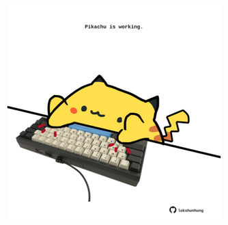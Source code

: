 <!-- built at 08/03/2024, 23:00:47 UTC -->
<p align="center">
  <img width="500" height="500" src="./ReadmeImage.svg">
</p>
